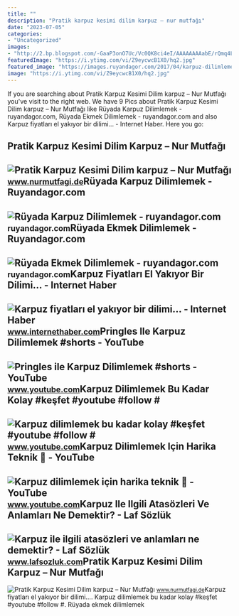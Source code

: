 ```yaml
---
title: ""
description: "Pratik karpuz kesimi dilim karpuz – nur mutfağı"
date: "2023-07-05"
categories:
- "Uncategorized"
images:
- "http://2.bp.blogspot.com/-GaaP3onO7Uc/Vc0QK8ci4eI/AAAAAAAAabE/rQmq4LnQ-tA/s1600/karpuz.jpg"
featuredImage: "https://i.ytimg.com/vi/Z9eycwcB1X0/hq2.jpg"
featured_image: "https://images.ruyandagor.com/2017/04/karpuz-dilimlemek-2317.jpg"
image: "https://i.ytimg.com/vi/Z9eycwcB1X0/hq2.jpg"
---
```


If you are searching about Pratik Karpuz Kesimi Dilim karpuz – Nur Mutfağı you've visit to the right web. We have 9 Pics about Pratik Karpuz Kesimi Dilim karpuz – Nur Mutfağı like Rüyada Karpuz Dilimlemek - ruyandagor.com, Rüyada Ekmek Dilimlemek - ruyandagor.com and also Karpuz fiyatları el yakıyor bir dilimi... - Internet Haber. Here you go:

Pratik Karpuz Kesimi Dilim Karpuz – Nur Mutfağı
-----------------------------------------------

 ![Pratik Karpuz Kesimi Dilim karpuz – Nur Mutfağı](https://www.nurmutfagi.de/wp-content/uploads/2014/07/karpuz-kesimi-5-e1404482909633.jpg) <small>www.nurmutfagi.de</small>Rüyada Karpuz Dilimlemek - Ruyandagor.com
-----------------------------------------

 ![Rüyada Karpuz Dilimlemek - ruyandagor.com](https://images.ruyandagor.com/2017/04/karpuz-dilimlemek-2317.jpg) <small>ruyandagor.com</small>Rüyada Ekmek Dilimlemek - Ruyandagor.com
----------------------------------------

 ![Rüyada Ekmek Dilimlemek - ruyandagor.com](https://images.ruyandagor.com/2017/04/ekmek-dilimlemek-1517.jpg) <small>ruyandagor.com</small>Karpuz Fiyatları El Yakıyor Bir Dilimi... - Internet Haber
----------------------------------------------------------

 ![Karpuz fiyatları el yakıyor bir dilimi... - Internet Haber](https://i.internethaber.com/2/714/446/files/2017/5/17/1777524/1777524-CpbDXc.jpg) <small>www.internethaber.com</small>Pringles Ile Karpuz Dilimlemek #shorts - YouTube
------------------------------------------------

 ![Pringles ile Karpuz Dilimlemek #shorts - YouTube](https://i.ytimg.com/vi/M_iE10NQUpI/maxres2.jpg?sqp=-oaymwEoCIAKENAF8quKqQMcGADwAQH4AZQDgALQBYoCDAgAEAEYZSBSKEcwDw==&rs=AOn4CLCcGYibzhOI7Acc9wzznZnR_0li3A) <small>www.youtube.com</small>Karpuz Dilimlemek Bu Kadar Kolay #keşfet #youtube #follow #
-----------------------------------------------------------

 ![Karpuz dilimlemek bu kadar kolay #keşfet #youtube #follow #](https://i.ytimg.com/vi/Z9eycwcB1X0/hq2.jpg) <small>www.youtube.com</small>Karpuz Dilimlemek Için Harika Teknik 🍉 - YouTube
------------------------------------------------

 ![Karpuz dilimlemek için harika teknik 🍉 - YouTube](https://i.ytimg.com/vi/-CacsqeXgRc/hq2.jpg?sqp=-oaymwEoCOADEOgC8quKqQMcGADwAQH4AZQDgALQBYoCDAgAEAEYZSBlKGUwDw==&rs=AOn4CLD9heMJeuELRrp7ihzkP2pZHFZbuw) <small>www.youtube.com</small>Karpuz Ile Ilgili Atasözleri Ve Anlamları Ne Demektir? - Laf Sözlük
-------------------------------------------------------------------

 ![Karpuz ile ilgili atasözleri ve anlamları ne demektir? - Laf Sözlük](http://2.bp.blogspot.com/-GaaP3onO7Uc/Vc0QK8ci4eI/AAAAAAAAabE/rQmq4LnQ-tA/s1600/karpuz.jpg) <small>www.lafsozluk.com</small>Pratik Karpuz Kesimi Dilim Karpuz – Nur Mutfağı
-----------------------------------------------

 ![Pratik Karpuz Kesimi Dilim karpuz – Nur Mutfağı](https://www.nurmutfagi.de/wp-content/uploads/2014/07/karpuz-kesimi-1-e1404482858747.jpg) <small>www.nurmutfagi.de</small>Karpuz fiyatları el yakıyor bir dilimi.... Karpuz dilimlemek bu kadar kolay #keşfet #youtube #follow #. Rüyada ekmek dilimlemek
